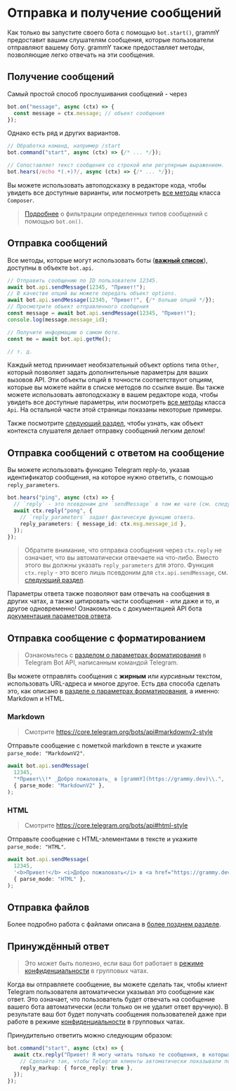 # Отправка и получение сообщений

Как только вы запустите своего бота с помощью `bot.start()`, grammY предоставит вашим слушателям сообщения, которые пользователи отправляют вашему боту.
grammY также предоставляет методы, позволяющие легко отвечать на эти сообщения.

## Получение сообщений

Самый простой способ прослушивания сообщений - через

```ts
bot.on("message", async (ctx) => {
  const message = ctx.message; // объект сообщения
});
```

Однако есть ряд и других вариантов.

```ts
// Обработка команд, например /start
bot.command("start", async (ctx) => {/* ... */});

// Сопоставляет текст сообщения со строкой или регулярным выражением.
bot.hears(/echo *(.+)?/, async (ctx) => {/* ... */});
```

Вы можете использовать автоподсказку в редакторе кода, чтобы увидеть все доступные варианты, или посмотреть [все методы](/ref/core/composer) класса `Composer`.

> [Подробнее](./filter-queries) о фильтрации определенных типов сообщений с помощью `bot.on()`.

## Отправка сообщений

Все методы, которые могут использовать боты (**[важный список](https://core.telegram.org/bots/api#available-methods)**), доступны в объекте `bot.api`.

```ts
// Отправить сообщению по ID пользователя 12345.
await bot.api.sendMessage(12345, "Привет!");
// В качестве опций вы можете передать объект options.
await bot.api.sendMessage(12345, "Привет!", {/* больше опций */});
// Просмотрите объект отправленного сообщения
const message = await bot.api.sendMessage(12345, "Привет!");
console.log(message.message_id);

// Получите информацию о самом боте.
const me = await bot.api.getMe();

// т. д.
```

Каждый метод принимает необязательный объект options типа `Other`, который позволяет задать дополнительные параметры для ваших вызовов API.
Эти объекты опций в точности соответствуют опциям, которые вы можете найти в списке методов по ссылке выше.
Вы также можете использовать автоподсказку в вашем редакторе кода, чтобы увидеть все доступные параметры, или посмотреть [все методы](/ref/core/api) класса `Api`.
На остальной части этой страницы показаны некоторые примеры.

Также посмотрите [следующий раздел](./context), чтобы узнать, как объект контекста слушателя делает отправку сообщений легким делом!

## Отправка сообщений с ответом на сообщение

Вы можете использовать функцию Telegram reply-to, указав идентификатор сообщения, на которое нужно ответить, с помощью `reply_parameters`.

```ts
bot.hears("ping", async (ctx) => {
  // `reply` - это псевдоним для `sendMessage` в том же чате (см. следующий раздел).
  await ctx.reply("pong", {
    // `reply_parameters` задает фактическую функцию ответа.
    reply_parameters: { message_id: ctx.msg.message_id },
  });
});
```

> Обратите внимание, что отправка сообщения через `ctx.reply` не означает, что вы автоматически отвечаете на что-либо.
> Вместо этого вы должны указать `reply_parameters` для этого.
> Функция `ctx.reply` - это всего лишь псевдоним для `ctx.api.sendMessage`, см. [следующий раздел](./context#доступные-действия).

Параметры ответа также позволяют вам отвечать на сообщения в других чатах, а также цитировать части сообщения - или даже и то, и другое одновременно!
Ознакомьтесь с документацией API бота [документация параметров ответа](https://core.telegram.org/bots/api#replyparameters).

## Отправка сообщение с форматированием

> Ознакомьтесь с [разделом о параметрах форматирования](https://core.telegram.org/bots/api#formatting-options) в Telegram Bot API, написанным командой Telegram.

Вы можете отправлять сообщения с **жирным** или _курсивным_ текстом, использовать URL-адреса и многое другое.
Есть два способа сделать это, как описано в [разделе о параметрах форматирования](https://core.telegram.org/bots/api#formatting-options), а именно: Markdown и HTML.

### Markdown

> Смотрите <https://core.telegram.org/bots/api#markdownv2-style>

Отправьте сообщение с пометкой markdown в тексте и укажите `parse_mode: "MarkdownV2"`.

```ts
await bot.api.sendMessage(
  12345,
  "*Привет\\!* _Добро пожаловать_ в [grammY](https://grammy.dev)\\.",
  { parse_mode: "MarkdownV2" },
);
```

### HTML

> Смотрите <https://core.telegram.org/bots/api#html-style>

Отправьте сообщение с HTML-элементами в тексте и укажите `parse_mode: "HTML"`.

```ts
await bot.api.sendMessage(
  12345,
  '<b>Привет!</b> <i>Добро пожаловать</i> в <a href="https://grammy.dev">grammY</a>.',
  { parse_mode: "HTML" },
);
```

## Отправка файлов

Более подробно работа с файлами описана в [более позднем разделе](./files#отправка-файлов).

## Принуждённый ответ

> Это может быть полезно, если ваш бот работает в [режиме конфиденциальности](https://core.telegram.org/bots/features#privacy-mode) в групповых чатах.

Когда вы отправляете сообщение, вы можете сделать так, чтобы клиент Telegram пользователя автоматически указывал это сообщение как ответ.
Это означает, что пользователь будет отвечать на сообщение вашего бота автоматически (если только он не удалит ответ вручную).
В результате ваш бот будет получать сообщения пользователей даже при работе в режиме [конфиденциальности](https://core.telegram.org/bots/features#privacy-mode) в групповых чатах.

Принудительно ответить можно следующим образом:

```ts
bot.command("start", async (ctx) => {
  await ctx.reply("Привет! Я могу читать только те сообщения, в которых отвечают на мои сообщения!", {
    // Сделайте так, чтобы Telegram клиенты автоматически показывали пользователю интерфейс ответа.
    reply_markup: { force_reply: true },
  });
});
```
